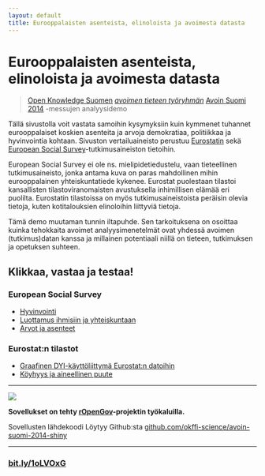 ```yaml
---
layout: default
title: Eurooppalaisten asenteista, elinoloista ja avoimesta datasta
---
```



# Eurooppalaisten asenteista, elinoloista ja avoimesta datasta

>[Open Knowledge Suomen](http://fi.okfn.org/) [*avoimen tieteen työryhmän*](http://fi.okfn.org/wg/openscience/) [Avoin Suomi 2014](http://avoinsuomi2014.fi/) -messujen analyysidemo


Tällä sivustolla voit vastata samoihin kysymyksiin kuin kymmenet tuhannet eurooppalaiset koskien asenteita ja arvoja demokratiaa, politiikkaa ja hyvinvointia kohtaan. Sivuston vertailuaineisto perustuu [Eurostatin](http://epp.eurostat.ec.europa.eu/portal/page/portal/eurostat/home) sekä [European Social Survey](http://www.europeansocialsurvey.org/)-tutkimusaineiston tietoihin.

European Social Survey ei ole ns. mielipidetiedustelu, vaan tieteellinen tutkimusaineisto, jonka antama kuva on paras mahdollinen mihin eurooppalainen yhteiskuntatiede kykenee. Eurostat puolestaan tilastoi kansallisten tilastoviranomaisten avustuksella inhimillisen elämää eri puolilta. Eurostatin tilastoissa on myös tutkimusaineistoista peräisin olevia tietoja, kuten kotitalouksien elinoloihin liittyviä tietoja.

Tämä demo muutaman tunnin iltapuhde. Sen tarkoituksena on osoittaa kuinka tehokkaita avoimet analyysimenetelmät ovat yhdessä avoimen (tutkimus)datan kanssa ja millainen potentiaali niillä on tieteen, tutkimuksen ja opetuksen suhteen. 

## Klikkaa, vastaa ja testaa!

### European Social Survey

- [Hyvinvointi](https://muuankarski.shinyapps.io/avoin-suomi-2014-shiny/ess_hyvinvointi.Rmd)
- [Luottamus ihmisiin ja yhteiskuntaan](https://muuankarski.shinyapps.io/avoin-suomi-2014-shiny/ess_luottamus.Rmd)
- [Arvot ja asenteet](https://muuankarski.shinyapps.io/avoin-suomi-2014-shiny/ess_arvot.Rmd)

### Eurostat:n tilastot

- [Graafinen DYI-käyttöliittymä Eurostat:n datoihin](https://muuankarski.shinyapps.io/avoin-suomi-2014-shiny/eurostat_alueet.Rmd)
- [Köyhyys ja aineellinen puute](https://muuankarski.shinyapps.io/avoin-suomi-2014-shiny/eurostat_koyhyys.Rmd)

***

![](http://ropengov.github.io/images/logo.png)

**Sovellukset on tehty [rOpenGov](http://ropengov.github.io/)-projektin työkaluilla.**

Sovellusten lähdekoodi Löytyy Github:sta [github.com/okffi-science/avoin-suomi-2014-shiny](https://github.com/okffi-science/avoin-suomi-2014-shiny)


***


### [bit.ly/1oLVOxG](http://bit.ly/1oLVOxG)


<!--
![](qr/qrcode.png)

-->


<!--

- [Aluiden taloudellinen kehitys](https://muuankarski.shinyapps.io/avoin-suomi-2014-shiny/eurostat_alueet.Rmd)

### Maatason indikaattoreita sosiaalipolitiikasta ja hyvinvoinnista

Tällä härvelillä voit laskea korrelaatioita sekä piirtää aikasarjoja ja karttoja yli tuhannesta (1000) [Quality of Government](http://www.qog.pol.gu.se/)-instituutin *avoimesta* [Social Policy](http://www.qog.pol.gu.se/data/datadownloads/qogsocialpolicydata/)-datasta löytyvästä indikaattorista.

- [Correlation gadget on Quality of Govenment data - Social Policy data](http://glimmer.rstudio.com/muuankarski/QogSocPol/)


***




-->
